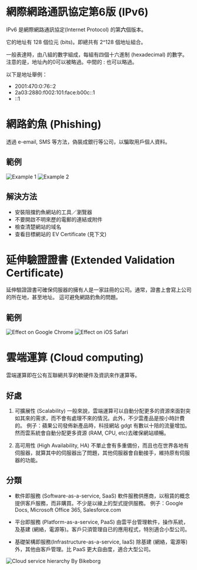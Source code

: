 # 網際網路通訊協定第6版 (IPv6)
IPv6 是網際網路通訊協定(Internet Protocol) 的第**六**個版本。

它的地址有 128 個位元 (bits)。即總共有 2^128 個地址組合。

一般表達時，由八組的數字組成，每組有四個十六進制 (hexadecimal) 的數字。
注意的是，地址內的0可以被略過。中間的 : 也可以略過。

以下是地址舉例：
* 2001:470:0:76::2
* 2a03:2880:f002:101:face:b00c::1
* ::1

# 網路釣魚 (Phishing)
透過 e-email, SMS 等方法，偽裝成銀行等公司，以騙取用戶個人資料。

## 範例
![Example 1](https://upload.wikimedia.org/wikipedia/commons/d/d0/PhishingTrustedBank.png)
![Example 2](http://i.imgur.com/WpGKycm.png)

## 解決方法
* 安裝阻擋釣魚網站的工具／瀏覽器
* 不要開啟不明來歷的電郵的連結或附件
* 檢查清楚網站的域名
* 查看目標網站的 EV Certificate (見下文)

# 延伸驗證證書 (Extended Validation Certificate)
延伸驗證證書可確保伺服器的擁有人是一家註冊的公司。通常，證書上會寫上公司的所在地，甚至地址。
這可避免網路釣魚的問題。

## 範例
![Effect on Google Chrome](http://i.imgur.com/CtaDe8y.png)
![Effect on iOS Safari](http://i.imgur.com/oLhCdvh.png)

# 雲端運算 (Cloud computing)
雲端運算即在公有互聯網共享的軟硬件及資訊來作運算等。

## 好處
1. 可擴展性 (Scalability)
一般來說，雲端運算可以自動分配更多的資源來面對突如其來的需求，而不會有處理不來的情況。此外，不少雲產品是按小時計費的。
例子：蘋果公司發佈新產品時，科技網站 gdgt 有數以十陪的流量增加。然而雲系統會自動分配更多資源 (RAM, CPU, etc)去確保網站順暢。

2. 高可用性 (High Availability, HA)
不單止會有多重備份，而且也在世界各地有伺服器，就算其中的伺服器出了問題，其他伺服器會自動接手，維持原有伺服器的功能。

## 分類
* 軟件即服務 (Software-as-a-service, SaaS)
軟件服務供應商，以租賃的概念提供客戶服務，而非購買。不少是以線上的型式提供服務。
例子：Google Docs, Microsoft Office 365, Salesforce.com

* 平台即服務 (Platform-as-a-service, PaaS)
由雲平台管理軟件，操作系統，及基建 (網絡，電源等)。客戶只須管理自已的應用程式，特別適合小型公司。

* 基礎架構即服務(Infrastructure-as-a-service, IaaS)
除基建 (網絡，電源等)外，其他由客戶管理。比 PaaS 更大自由度，適合大型公司。

![Cloud service hierarchy By Bikeborg](https://upload.wikimedia.org/wikipedia/commons/3/3c/Cloud_computing_layers.png)